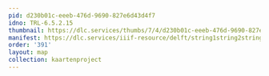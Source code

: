 ```yaml
---
pid: d230b01c-eeeb-476d-9690-827e6d43d4f7
idno: TRL-6.5.2.15
thumbnail: https://dlc.services/thumbs/7/4/d230b01c-eeeb-476d-9690-827e6d43d4f7/full/400,339/0/default.jpg
manifest: https://dlc.services/iiif-resource/delft/string1string2string3/kaartenproject-2007/TRL-6.5.2.15
order: '391'
layout: map
collection: kaartenproject
---
```

